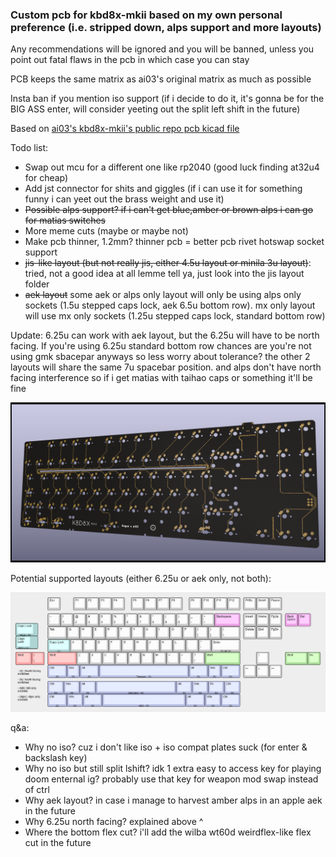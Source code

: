 ### Custom pcb for kbd8x-mkii based on my own personal preference (i.e. stripped down, alps support and more layouts)

Any recommendations will be ignored and you will be banned, unless you point out fatal flaws in the pcb in which case you can stay

PCB keeps the same matrix as ai03's original matrix as much as possible

Insta ban if you mention iso support (if i decide to do it, it's gonna be for the BIG ASS enter, will consider yeeting out the split left shift in the future)

Based on [ai03's kbd8x-mkii's public repo pcb kicad file](https://github.com/ai03-2725/KBD8X-MKII-PCB/blob/master/KBD8X-MK2.kicad_pcb)

Todo list:
- Swap out mcu for a different one like rp2040 (good luck finding at32u4 for cheap)
- Add jst connector for shits and giggles (if i can use it for something funny i can yeet out the brass weight and use it)
- ~~Possible alps support? if i can't get blue,amber or brown alps i can go for matias switches~~
- More meme cuts (maybe or maybe not)
- Make pcb thinner, 1.2mm? thinner pcb = better pcb rivet hotswap socket support
- ~~jis-like layout (but not really jis, either 4.5u layout or minila 3u layout)~~: tried, not a good idea at all lemme tell ya, just look into the jis layout folder
- ~~aek layout~~ some aek or alps only layout will only be using alps only sockets (1.5u stepped caps lock, aek 6.5u bottom row). mx only layout will use mx only sockets (1.25u stepped caps lock, standard bottom row)

Update: 6.25u can work with aek layout, but the 6.25u will have to be north facing. If you're using 6.25u standard bottom row chances are you're not using gmk sbacepar anyways so less worry about tolerance? the other 2 layouts will share the same 7u spacebar position. and alps don't have north facing interference so if i get matias with taihao caps or something it'll be fine

![pcb pics](pcb.PNG)

Potential supported layouts (either 6.25u or aek only, not both):

![layout pics](keyboard-layout.png)

q&a:
- Why no iso? cuz i don't like iso + iso compat plates suck (for enter & backslash key)
- Why no iso but still split lshift? idk 1 extra easy to access key for playing doom enternal ig? probably use that key for weapon mod swap instead of ctrl
- Why aek layout? in case i manage to harvest amber alps in an apple aek in the future
- Why 6.25u north facing? explained above ^
- Where the bottom flex cut? i'll add the wilba wt60d weirdflex-like flex cut in the future